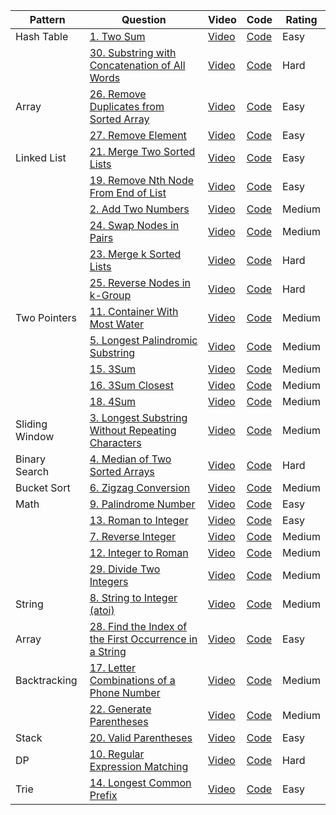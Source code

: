 
|Pattern|Question|Video|Code|Rating|
|---|---|---|---|---|
|Hash Table|[1. Two Sum](https://leetcode.com/problems/two-sum/)|[Video](https://www.youtube.com/watch?v=aaYirjaK4NA&t=2s)|[Code](https://github.com/Jasondecode2020/Letscode/blob/main/leetcode1-50/1-10.md)|Easy|
||[30. Substring with Concatenation of All Words](https://leetcode.com/problems/divide-two-integers/)|[Video](https://www.youtube.com/watch?v=eKIPVXFGpnw&t=64s)|[Code](https://github.com/Jasondecode2020/Letscode/blob/main/leetcode1-50/21-30.md)|Hard|
|Array|[26. Remove Duplicates from Sorted Array](https://leetcode.com/problems/remove-duplicates-from-sorted-array/)|[Video](https://www.youtube.com/watch?v=Gfiic1qBLtA&t=259s)|[Code](https://github.com/Jasondecode2020/Letscode/blob/main/leetcode1-50/21-30.md)|Easy|
||[27. Remove Element](https://leetcode.com/problems/remove-element/)|[Video](https://www.youtube.com/watch?v=trREFAD6Z-g&t=405s)|[Code](https://github.com/Jasondecode2020/Letscode/blob/main/leetcode1-50/21-30.md)|Easy|
|Linked List|[21. Merge Two Sorted Lists](https://leetcode.com/problems/merge-two-sorted-lists/)|[Video](https://www.youtube.com/watch?v=QT2bS-6-jfE)|[Code](https://github.com/Jasondecode2020/Letscode/blob/main/leetcode1-50/21-30.md)|Easy|
||[19. Remove Nth Node From End of List](https://leetcode.com/problems/remove-nth-node-from-end-of-list/)|[Video](https://www.youtube.com/watch?v=ttyJVyYbOc0)|[Code](https://github.com/Jasondecode2020/Letscode/blob/main/leetcode1-50/11-20.md)|Easy|
||[2. Add Two Numbers](https://leetcode.com/problems/add-two-numbers/)|[Video](https://www.youtube.com/watch?v=q7LlVHxI3Qg&t=24s)|[Code](https://github.com/Jasondecode2020/Letscode/blob/main/leetcode1-50/1-10.md)|Medium|
||[24. Swap Nodes in Pairs](https://leetcode.com/problems/swap-nodes-in-pairs/)|[Video](https://www.youtube.com/watch?v=VceO8cNwFe0&t=6s)|[Code](https://github.com/Jasondecode2020/Letscode/blob/main/leetcode1-50/21-30.md)|Medium|
||[23. Merge k Sorted Lists](https://leetcode.com/problems/merge-k-sorted-lists/)|[Video](https://www.youtube.com/watch?v=4O_CWbIwisU&t=89s)|[Code](https://github.com/Jasondecode2020/Letscode/blob/main/leetcode1-50/21-30.md)|Hard|
||[25. Reverse Nodes in k-Group](https://leetcode.com/problems/reverse-nodes-in-k-group/)|[Video](https://www.youtube.com/watch?v=xdpMnOVgPPc)|[Code](https://github.com/Jasondecode2020/Letscode/blob/main/leetcode1-50/21-30.md)|Hard|
|Two Pointers|[11. Container With Most Water](https://leetcode.com/problems/container-with-most-water/)|[Video](https://www.youtube.com/watch?v=zKmd0h028sg&t=178s)|[Code](https://github.com/Jasondecode2020/Letscode/blob/main/leetcode1-50/11-20.md)|Medium|
||[5. Longest Palindromic Substring](https://leetcode.com/problems/longest-palindromic-substring/)|[Video](https://www.youtube.com/watch?v=6FB04-PqoKo)|[Code](https://github.com/Jasondecode2020/Letscode/blob/main/leetcode1-50/1-10.md)|Medium|
||[15. 3Sum](https://leetcode.com/problems/3sum/)|[Video](https://www.youtube.com/watch?v=hG-evPrGPkI&t=383s)|[Code](https://github.com/Jasondecode2020/Letscode/blob/main/leetcode1-50/11-20.md)|Medium|
||[16. 3Sum Closest](https://leetcode.com/problems/3sum-closest/)|[Video](https://www.youtube.com/watch?v=MfY85hCvubY&t=102s)|[Code](https://github.com/Jasondecode2020/Letscode/blob/main/leetcode1-50/11-20.md)|Medium|
||[18. 4Sum](https://leetcode.com/problems/4sum/)|[Video](https://www.youtube.com/watch?v=cimvxhgyiE8)|[Code](https://github.com/Jasondecode2020/Letscode/blob/main/leetcode1-50/11-20.md)|Medium|
|Sliding Window|[3. Longest Substring Without Repeating Characters](https://leetcode.com/problems/longest-substring-without-repeating-characters/)|[Video](https://www.youtube.com/watch?v=iWp99ph1ArM&t=404s)|[Code](https://github.com/Jasondecode2020/Letscode/blob/main/leetcode1-50/1-10.md)|Medium|
|Binary Search|[4. Median of Two Sorted Arrays](https://leetcode.com/problems/median-of-two-sorted-arrays/)|[Video](https://www.youtube.com/watch?v=42z6p1V7juc)|[Code](https://github.com/Jasondecode2020/Letscode/blob/main/leetcode1-50/1-10.md)|Hard|
|Bucket Sort|[6. Zigzag Conversion](https://leetcode.com/problems/zigzag-conversion/)|[Video](https://www.youtube.com/watch?v=x11S9MoOTJ0)|[Code](https://github.com/Jasondecode2020/Letscode/blob/main/leetcode1-50/1-10.md)|Medium|
|Math|[9. Palindrome Number](https://leetcode.com/problems/palindrome-number/)|[Video](https://www.youtube.com/watch?v=1-bVzs5rGfU)|[Code](https://github.com/Jasondecode2020/Letscode/blob/main/leetcode1-50/1-10.md)|Easy|
||[13. Roman to Integer](https://leetcode.com/problems/roman-to-integer/)|[Video](https://www.youtube.com/watch?v=EWa3LyGybvc&t=14s)|[Code](https://github.com/Jasondecode2020/Letscode/blob/main/leetcode1-50/11-20.md)|Easy|
||[7. Reverse Integer](https://leetcode.com/problems/reverse-integer/)|[Video](https://www.youtube.com/watch?v=t4Ex38cKBRI)|[Code](https://github.com/Jasondecode2020/Letscode/blob/main/leetcode1-50/1-10.md)|Medium|
||[12. Integer to Roman](https://leetcode.com/problems/integer-to-roman/)|[Video](https://www.youtube.com/watch?v=MrNkdzB6POs&t=492s)|[Code](https://github.com/Jasondecode2020/Letscode/blob/main/leetcode1-50/11-20.md)|Medium|
||[29. Divide Two Integers](https://leetcode.com/problems/divide-two-integers/)|[Video](https://www.youtube.com/watch?v=HrxOFuZFvMs)|[Code](https://github.com/Jasondecode2020/Letscode/blob/main/leetcode1-50/21-30.md)|Medium|
|String|[8. String to Integer (atoi)](https://leetcode.com/problems/string-to-integer-atoi/)|[Video](https://www.youtube.com/watch?v=KEw75_iPntc)|[Code](https://github.com/Jasondecode2020/Letscode/blob/main/leetcode1-50/1-10.md)|Medium|
|Array|[28. Find the Index of the First Occurrence in a String](https://leetcode.com/problems/find-the-index-of-the-first-occurrence-in-a-string/)|[Video](https://www.youtube.com/watch?v=d3fv75bSQCU)|[Code](https://github.com/Jasondecode2020/Letscode/blob/main/leetcode1-50/21-30.md)|Easy|
|Backtracking|[17. Letter Combinations of a Phone Number](https://leetcode.com/problems/letter-combinations-of-a-phone-number/)|[Video](https://www.youtube.com/watch?v=B-VPpRbxE2o&t=247s)|[Code](https://github.com/Jasondecode2020/Letscode/blob/main/leetcode1-50/11-20.md)|Medium|
||[22. Generate Parentheses](https://leetcode.com/problems/generate-parentheses/)|[Video](https://www.youtube.com/watch?v=jLlNoP8vMAo)|[Code](https://github.com/Jasondecode2020/Letscode/blob/main/leetcode1-50/21-30.md)|Medium|
|Stack|[20. Valid Parentheses](https://leetcode.com/problems/valid-parentheses/)|[Video](https://www.youtube.com/watch?v=LpdwnEHqvNM&t=47s)|[Code](https://github.com/Jasondecode2020/Letscode/blob/main/leetcode1-50/11-20.md)|Easy|
|DP|[10. Regular Expression Matching](https://leetcode.com/problems/regular-expression-matching/)|[Video](https://www.youtube.com/watch?v=9LWsj1gh-I0&t=235s)|[Code](https://github.com/Jasondecode2020/Letscode/blob/main/leetcode1-50/1-10.md)|Hard|
|Trie|[14. Longest Common Prefix](https://leetcode.com/problems/longest-common-prefix/)|[Video](https://www.youtube.com/watch?v=QOLEXxJFqeY&t=53s)|[Code](https://github.com/Jasondecode2020/Letscode/blob/main/leetcode1-50/11-20.md)|Easy|
